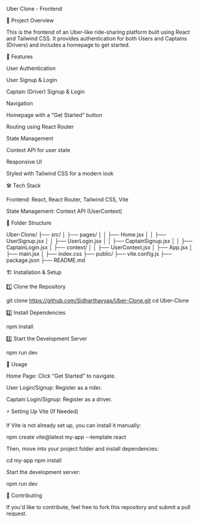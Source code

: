 Uber Clone - Frontend

🚀 Project Overview

This is the frontend of an Uber-like ride-sharing platform built using React and Tailwind CSS. It provides authentication for both Users and Captains (Drivers) and includes a homepage to get started.

📌 Features

User Authentication

User Signup & Login

Captain (Driver) Signup & Login

Navigation

Homepage with a "Get Started" button

Routing using React Router

State Management

Context API for user state

Responsive UI

Styled with Tailwind CSS for a modern look

🛠 Tech Stack

Frontend: React, React Router, Tailwind CSS, Vite

State Management: Context API (UserContext)

📁 Folder Structure

Uber-Clone/
├── src/
│   ├── pages/
│   │   ├── Home.jsx
│   │   ├── UserSignup.jsx
│   │   ├── UserLogin.jsx
│   │   ├── CaptainSignup.jsx
│   │   ├── CaptainLogin.jsx
│   ├── context/
│   │   ├── UserContext.jsx
│   ├── App.jsx
│   ├── main.jsx
│   ├── index.css
├── public/
├── vite.config.js
├── package.json
├── README.md

🏗 Installation & Setup

1️⃣ Clone the Repository

git clone https://github.com/Sidharthavyas/Uber-Clone.git
cd Uber-Clone

2️⃣ Install Dependencies

npm install

3️⃣ Start the Development Server

npm run dev

🎯 Usage

Home Page: Click "Get Started" to navigate.

User Login/Signup: Register as a rider.

Captain Login/Signup: Register as a driver.

⚡ Setting Up Vite (If Needed)

If Vite is not already set up, you can install it manually:

npm create vite@latest my-app --template react

Then, move into your project folder and install dependencies:

cd my-app
npm install

Start the development server:

npm run dev

🤝 Contributing

If you'd like to contribute, feel free to fork this repository and submit a pull request.